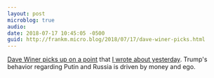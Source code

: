 ```yaml
---
layout: post
microblog: true
audio: 
date: 2018-07-17 10:45:05 -0500
guid: http://frankm.micro.blog/2018/07/17/dave-winer-picks.html
---
```

[Dave Winer picks up on a point](http://scripting.com/2018/07/17.html#a135225) that [I wrote about yesterday](http://frankmcpherson.blog/2018/07/16/i-dont-find.html). Trump's behavior regarding Putin and Russia is driven by money and ego. 

